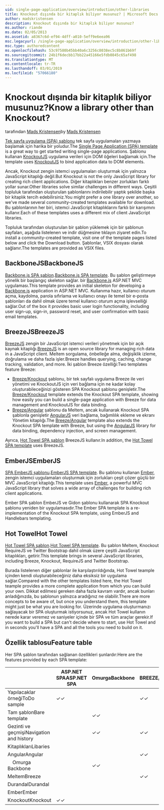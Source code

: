 ```yaml
---
uid: single-page-application/overview/introduction/other-libraries
title: Knockout dışında bir kitaplık biliyor musunuz? | Microsoft Docs
author: madskristensen
description: Knockout dışında bir kitaplık biliyor musunuz?
ms.author: riande
ms.date: 02/05/2013
ms.assetid: a8367c6d-ef94-4dff-a010-5eff9e6eea96
msc.legacyurl: /single-page-application/overview/introduction/other-libraries
msc.type: authoredcontent
ms.openlocfilehash: 53c97580b45bb40a6c3256c8038ec5c8b861b69f
ms.sourcegitcommit: 24b1f6decbb17bb22a45166e5fdb0845c65af498
ms.translationtype: MT
ms.contentlocale: tr-TR
ms.lasthandoff: 03/01/2019
ms.locfileid: "57066180"
---
```

<a name="know-a-library-other-than-knockout"></a><span data-ttu-id="1f8a0-104">Knockout dışında bir kitaplık biliyor musunuz?</span><span class="sxs-lookup"><span data-stu-id="1f8a0-104">Know a library other than Knockout?</span></span>
====================
<span data-ttu-id="1f8a0-105">tarafından [Mads Kristensen](https://github.com/madskristensen)</span><span class="sxs-lookup"><span data-stu-id="1f8a0-105">by [Mads Kristensen](https://github.com/madskristensen)</span></span>

<span data-ttu-id="1f8a0-106">[Tek sayfa uygulama (SPA) şablonu](knockoutjs-template.md) tek sayfa uygulamaları yazmaya başlamak için harika bir yoludur.</span><span class="sxs-lookup"><span data-stu-id="1f8a0-106">The [Single Page Application (SPA) template](knockoutjs-template.md) is a great way to get started writing single-page applications.</span></span> <span data-ttu-id="1f8a0-107">Şablonu kullanan [KnockoutJS](http://knockoutjs.com/) uygulama verileri için DOM öğeleri bağlamak için.</span><span class="sxs-lookup"><span data-stu-id="1f8a0-107">The template uses [KnockoutJS](http://knockoutjs.com/) to bind application data to DOM elements.</span></span>

<span data-ttu-id="1f8a0-108">Ancak, Knockout zengin istemci uygulamaları oluşturmak için yalnızca JavaScript kitaplığı değil.</span><span class="sxs-lookup"><span data-stu-id="1f8a0-108">But Knockout is not the only JavaScript library for creating rich client applications.</span></span> <span data-ttu-id="1f8a0-109">Diğer kitaplıkları benzer zorlukları farklı yollar sunar.</span><span class="sxs-lookup"><span data-stu-id="1f8a0-109">Other libraries solve similar challenges in different ways.</span></span> <span data-ttu-id="1f8a0-110">Çeşitli topluluk tarafından oluşturulan şablonlarını indirilebilir yaptık şekilde başka bir kitaplık tercih edebilirsiniz.</span><span class="sxs-lookup"><span data-stu-id="1f8a0-110">You might prefer a one library over another, so we've made several community-created templates available for download.</span></span> <span data-ttu-id="1f8a0-111">Bu şablonlarının her biri, istemci JavaScript kitaplıklarını farklı bir karışımını kullanır.</span><span class="sxs-lookup"><span data-stu-id="1f8a0-111">Each of these templates uses a different mix of client JavaScript libraries.</span></span>

<span data-ttu-id="1f8a0-112">Topluluk tarafından oluşturulan bir şablon yüklemek için bir şablonun sayfaları, aşağıda listelenen ve indir düğmesine tıklayın ziyaret edin.</span><span class="sxs-lookup"><span data-stu-id="1f8a0-112">To install a community-created template, visit one of the template pages listed below and click the Download button.</span></span> <span data-ttu-id="1f8a0-113">Şablonlar, VSIX dosyası olarak sağlanır.</span><span class="sxs-lookup"><span data-stu-id="1f8a0-113">The templates are provided as VSIX files.</span></span>

## <a name="backbonejs"></a><span data-ttu-id="1f8a0-114">BackboneJS</span><span class="sxs-lookup"><span data-stu-id="1f8a0-114">BackboneJS</span></span>

<span data-ttu-id="1f8a0-115">[Backbone.js SPA şablon](../templates/backbonejs-template.md).</span><span class="sxs-lookup"><span data-stu-id="1f8a0-115">[Backbone.js SPA template](../templates/backbonejs-template.md).</span></span> <span data-ttu-id="1f8a0-116">Bu şablon geliştirmeye yönelik bir başlangıç skeleton sağlar. bir [Backbone.js](http://backbonejs.org/) ASP.NET MVC uygulaması.</span><span class="sxs-lookup"><span data-stu-id="1f8a0-116">This template provides an initial skeleton for developing a [Backbone.js](http://backbonejs.org/) application in ASP.NET MVC.</span></span> <span data-ttu-id="1f8a0-117">Kullanıma hazır, kullanıcı oturum açma, kaydolma, parola sıfırlama ve kullanıcı onayı ile temel bir e-posta şablonları da dahil olmak üzere temel kullanıcı oturum açma işlevselliği sağlar.</span><span class="sxs-lookup"><span data-stu-id="1f8a0-117">Out of the box it provides basic user login functionality, including user sign-up, sign-in, password reset, and user confirmation with basic email templates.</span></span>

## <a name="breezejs"></a><span data-ttu-id="1f8a0-118">BreezeJS</span><span class="sxs-lookup"><span data-stu-id="1f8a0-118">BreezeJS</span></span>

<span data-ttu-id="1f8a0-119">[BreezeJS](http://www.breezejs.com/?utm_source=ms-spa) zengin bir JavaScript istemci verileri yönetmek için bir açık kaynak kitaplığı.</span><span class="sxs-lookup"><span data-stu-id="1f8a0-119">[BreezeJS](http://www.breezejs.com/?utm_source=ms-spa) is an open source library for managing rich data in a JavaScript client.</span></span> <span data-ttu-id="1f8a0-120">Meltem sorgulama, önbelleğe alma, değişiklik izleme, doğrulama ve daha fazla işler.</span><span class="sxs-lookup"><span data-stu-id="1f8a0-120">Breeze handles querying, caching, change tracking, validation, and more.</span></span> <span data-ttu-id="1f8a0-121">İki şablon Breeze özelliği:</span><span class="sxs-lookup"><span data-stu-id="1f8a0-121">Two templates feature Breeze:</span></span>

- <span data-ttu-id="1f8a0-122">[Breeze/Knockout](../templates/breezeknockout-template.md) şablonu, bir tek sayfalı uygulama Breeze ile veri yönetimi ve KnockoutJS için veri bağlama için ne kadar kolay oluşturabileceğinizi gösteren SPA Knockout şablonu genişletir.</span><span class="sxs-lookup"><span data-stu-id="1f8a0-122">The [Breeze/Knockout](../templates/breezeknockout-template.md) template extends the Knockout SPA template, showing how easily you can build a single-page application with Breeze for data management and KnockoutJS for data binding.</span></span>
- <span data-ttu-id="1f8a0-123">[Breeze/Angular](../templates/breezeangular-template.md) şablonu da Meltem, ancak kullanarak Knockout SPA şablonla genişletir [AngularJS](http://angularjs.org) veri bağlama, bağımlılık ekleme ve ekranı Yönetim kitaplığı.</span><span class="sxs-lookup"><span data-stu-id="1f8a0-123">The [Breeze/Angular](../templates/breezeangular-template.md) template also extends the Knockout SPA template with Breeze, but using the [AngularJS](http://angularjs.org) library for data binding, dependency injection, and screen management.</span></span>

<span data-ttu-id="1f8a0-124">Ayrıca, [Hot Towel SPA şablon](../templates/hottowel-template.md) BreezeJS kullanır.</span><span class="sxs-lookup"><span data-stu-id="1f8a0-124">In addition, the [Hot Towel SPA template](../templates/hottowel-template.md) uses BreezeJS.</span></span>

## <a name="emberjs"></a><span data-ttu-id="1f8a0-125">EmberJS</span><span class="sxs-lookup"><span data-stu-id="1f8a0-125">EmberJS</span></span>

<span data-ttu-id="1f8a0-126">[SPA EmberJS şablonu](../templates/emberjs-template.md).</span><span class="sxs-lookup"><span data-stu-id="1f8a0-126">[EmberJS SPA template](../templates/emberjs-template.md).</span></span> <span data-ttu-id="1f8a0-127">Bu şablonu kullanan [Ember](http://emberjs.com/), zengin istemci uygulamaları oluşturmak için zorlukları çeşit çözer güçlü bir MVC JavaScript kitaplığı.</span><span class="sxs-lookup"><span data-stu-id="1f8a0-127">This template uses [Ember](http://emberjs.com/), a powerful MVC JavaScript library that solves a wide array of challenges for building rich client applications.</span></span>

<span data-ttu-id="1f8a0-128">Ember SPA şablon EmberJS ve Gidon şablonu kullanarak SPA Knockout şablonu yeniden bir uygulamasıdır.</span><span class="sxs-lookup"><span data-stu-id="1f8a0-128">The Ember SPA template is a re-implementation of the Knockout SPA template, using EmberJS and Handlebars templating.</span></span>

## <a name="hot-towel"></a><span data-ttu-id="1f8a0-129">Hot Towel</span><span class="sxs-lookup"><span data-stu-id="1f8a0-129">Hot Towel</span></span>

<span data-ttu-id="1f8a0-130">[Hot Towel SPA şablon](../templates/hottowel-template.md).</span><span class="sxs-lookup"><span data-stu-id="1f8a0-130">[Hot Towel SPA template](../templates/hottowel-template.md).</span></span> <span data-ttu-id="1f8a0-131">Bu şablon Meltem, Knockout RequireJS ve Twitter Bootstrap dahil olmak üzere çeşitli JavaScript kitaplıkları, getirir.</span><span class="sxs-lookup"><span data-stu-id="1f8a0-131">This template brings in several JavaScript libraries, including Breeze, Knockout, RequireJS and Twitter Bootstrap.</span></span>

<span data-ttu-id="1f8a0-132">Burada listelenen diğer şablonlar ile karşılaştırıldığında, Hot Towel teample içinden kendi oluşturabileceğiniz daha eksiksiz bir uygulama sağlar.</span><span class="sxs-lookup"><span data-stu-id="1f8a0-132">Compared with the other templates listed here, the Hot Towel teample provides a more complete application from which you can build your own.</span></span> <span data-ttu-id="1f8a0-133">Dikkat edilmesi gereken daha fazla kavram vardır, ancak bunları anladığınızda, bu şablonun yalnızca aradığınız ne olabilir.</span><span class="sxs-lookup"><span data-stu-id="1f8a0-133">There are more concepts to be aware of, but once you understand them, this template might just be what you are looking for.</span></span> <span data-ttu-id="1f8a0-134">Üzerinde uygulama oluşturmanızı sağlayacak bir SPA oluşturmak istiyorsunuz, ancak Hot Towel kullanın nerede karar veremez ve saniyeler içinde bir SPA ve tüm araçlar gerekir.</span><span class="sxs-lookup"><span data-stu-id="1f8a0-134">If you want to build a SPA but can't decide where to start, use Hot Towel and in seconds you'll have a SPA and all the tools you need to build on it.</span></span>

## <a name="feature-table"></a><span data-ttu-id="1f8a0-135">Özellik tablosu</span><span class="sxs-lookup"><span data-stu-id="1f8a0-135">Feature table</span></span>

<span data-ttu-id="1f8a0-136">Her SPA şablon tarafından sağlanan özellikleri şunlardır:</span><span class="sxs-lookup"><span data-stu-id="1f8a0-136">Here are the features provided by each SPA template:</span></span>


|                        | <span data-ttu-id="1f8a0-137">ASP.NET SPA</span><span class="sxs-lookup"><span data-stu-id="1f8a0-137">ASP.NET SPA</span></span> | <span data-ttu-id="1f8a0-138">Omurga</span><span class="sxs-lookup"><span data-stu-id="1f8a0-138">Backbone</span></span> | <span data-ttu-id="1f8a0-139">BREEZE/Angular</span><span class="sxs-lookup"><span data-stu-id="1f8a0-139">Breeze/Angular</span></span> | <span data-ttu-id="1f8a0-140">Breeze/KO</span><span class="sxs-lookup"><span data-stu-id="1f8a0-140">Breeze/KO</span></span> |  <span data-ttu-id="1f8a0-141">Ember</span><span class="sxs-lookup"><span data-stu-id="1f8a0-141">Ember</span></span>   | <span data-ttu-id="1f8a0-142">Hot Towel</span><span class="sxs-lookup"><span data-stu-id="1f8a0-142">Hot Towel</span></span> |
|------------------------|-------------|----------|----------------|-----------|----------|-----------|
|      <span data-ttu-id="1f8a0-143">Yapılacaklar örneği</span><span class="sxs-lookup"><span data-stu-id="1f8a0-143">ToDo sample</span></span>       |  <span data-ttu-id="1f8a0-144">&#10003;</span><span class="sxs-lookup"><span data-stu-id="1f8a0-144">&#10003;</span></span>   |          |    <span data-ttu-id="1f8a0-145">&#10003;</span><span class="sxs-lookup"><span data-stu-id="1f8a0-145">&#10003;</span></span>    | <span data-ttu-id="1f8a0-146">&#10003;</span><span class="sxs-lookup"><span data-stu-id="1f8a0-146">&#10003;</span></span>  | <span data-ttu-id="1f8a0-147">&#10003;</span><span class="sxs-lookup"><span data-stu-id="1f8a0-147">&#10003;</span></span> |           |
|     <span data-ttu-id="1f8a0-148">Tam şablon</span><span class="sxs-lookup"><span data-stu-id="1f8a0-148">Bare template</span></span>      |             | <span data-ttu-id="1f8a0-149">&#10003;</span><span class="sxs-lookup"><span data-stu-id="1f8a0-149">&#10003;</span></span> |                |           |          | <span data-ttu-id="1f8a0-150">&#10003;</span><span class="sxs-lookup"><span data-stu-id="1f8a0-150">&#10003;</span></span>  |
| <span data-ttu-id="1f8a0-151">Gezinti ve geçmişi</span><span class="sxs-lookup"><span data-stu-id="1f8a0-151">Navigation and history</span></span> |             | <span data-ttu-id="1f8a0-152">&#10003;</span><span class="sxs-lookup"><span data-stu-id="1f8a0-152">&#10003;</span></span> |    <span data-ttu-id="1f8a0-153">&#10003;</span><span class="sxs-lookup"><span data-stu-id="1f8a0-153">&#10003;</span></span>    |           | <span data-ttu-id="1f8a0-154">&#10003;</span><span class="sxs-lookup"><span data-stu-id="1f8a0-154">&#10003;</span></span> | <span data-ttu-id="1f8a0-155">&#10003;</span><span class="sxs-lookup"><span data-stu-id="1f8a0-155">&#10003;</span></span>  |
|        <span data-ttu-id="1f8a0-156">Kitaplıkları</span><span class="sxs-lookup"><span data-stu-id="1f8a0-156">Libaries</span></span>        |             |          |                |           |          |           |
|        <span data-ttu-id="1f8a0-157">Angular</span><span class="sxs-lookup"><span data-stu-id="1f8a0-157">Angular</span></span>         |             |          |    <span data-ttu-id="1f8a0-158">&#10003;</span><span class="sxs-lookup"><span data-stu-id="1f8a0-158">&#10003;</span></span>    |           |          |           |
|    <span data-ttu-id="1f8a0-159">&#8195;Omurga</span><span class="sxs-lookup"><span data-stu-id="1f8a0-159">&#8195;Backbone</span></span>     |             | <span data-ttu-id="1f8a0-160">&#10003;</span><span class="sxs-lookup"><span data-stu-id="1f8a0-160">&#10003;</span></span> |                |           |          |           |
|         <span data-ttu-id="1f8a0-161">Meltem</span><span class="sxs-lookup"><span data-stu-id="1f8a0-161">Breeze</span></span>         |             |          |    <span data-ttu-id="1f8a0-162">&#10003;</span><span class="sxs-lookup"><span data-stu-id="1f8a0-162">&#10003;</span></span>    | <span data-ttu-id="1f8a0-163">&#10003;</span><span class="sxs-lookup"><span data-stu-id="1f8a0-163">&#10003;</span></span>  |          | <span data-ttu-id="1f8a0-164">&#10003;</span><span class="sxs-lookup"><span data-stu-id="1f8a0-164">&#10003;</span></span>  |
|        <span data-ttu-id="1f8a0-165">Durandal</span><span class="sxs-lookup"><span data-stu-id="1f8a0-165">Durandal</span></span>        |             |          |                |           |          | <span data-ttu-id="1f8a0-166">&#10003;</span><span class="sxs-lookup"><span data-stu-id="1f8a0-166">&#10003;</span></span>  |
|         <span data-ttu-id="1f8a0-167">Ember</span><span class="sxs-lookup"><span data-stu-id="1f8a0-167">Ember</span></span>          |             |          |                |           | <span data-ttu-id="1f8a0-168">&#10003;</span><span class="sxs-lookup"><span data-stu-id="1f8a0-168">&#10003;</span></span> |           |
|        <span data-ttu-id="1f8a0-169">Knockout</span><span class="sxs-lookup"><span data-stu-id="1f8a0-169">Knockout</span></span>        |  <span data-ttu-id="1f8a0-170">&#10003;</span><span class="sxs-lookup"><span data-stu-id="1f8a0-170">&#10003;</span></span>   |          |                | <span data-ttu-id="1f8a0-171">&#10003;</span><span class="sxs-lookup"><span data-stu-id="1f8a0-171">&#10003;</span></span>  |          | <span data-ttu-id="1f8a0-172">&#10003;</span><span class="sxs-lookup"><span data-stu-id="1f8a0-172">&#10003;</span></span>  |

